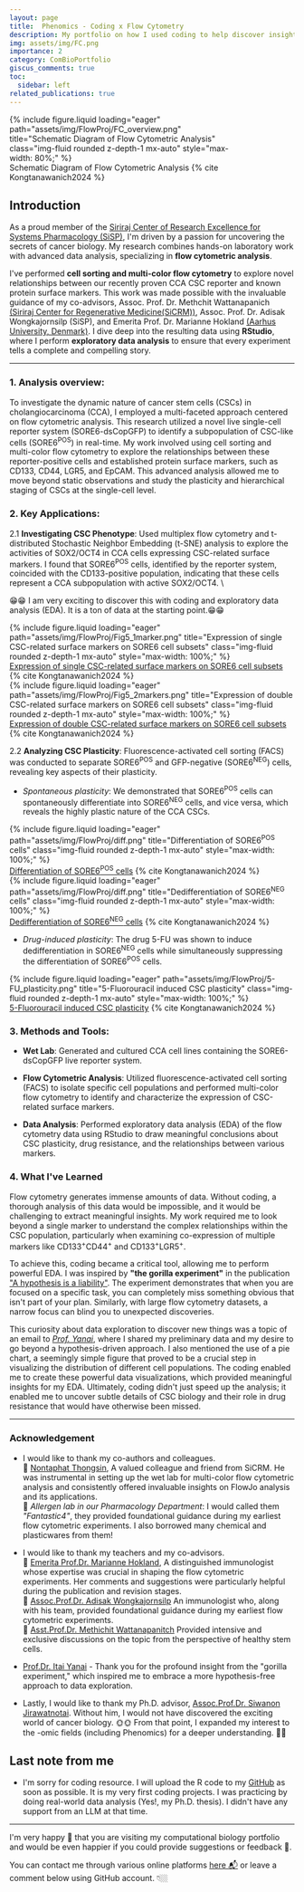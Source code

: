 ```yaml
---
layout: page
title:  Phenomics - Coding x Flow Cytometry
description: My portfolio on how I used coding to help discover insight from flow cytometric result.
img: assets/img/FC.png
importance: 2
category: ComBioPortfolio
giscus_comments: true
toc:
  sidebar: left
related_publications: true
---
```

<div class="row justify-content-center">
  <div class="col-sm mt-3 mt-md-0 content-center" style="max-width: 80%;">
    {% include figure.liquid loading="eager" path="assets/img/FlowProj/FC_overview.png" title="Schematic Diagram of Flow Cytometric Analysis" class="img-fluid rounded z-depth-1 mx-auto" style="max-width: 80%;" %}
  </div>
</div>
<div class="caption text-center">
    <a>Schematic Diagram of Flow Cytometric Analysis</a> {% cite Kongtanawanich2024 %}
</div>

## Introduction
As a proud member of the [Siriraj Center of Research Excellence for Systems Pharmacology (SiSP)](https://www.sisyspharm.org/), I'm driven by a passion for uncovering the secrets of cancer biology. My research combines hands-on laboratory work with advanced data analysis, specializing in **flow cytometric analysis**.

I've performed **cell sorting and multi-color flow cytometry** to explore novel relationships between our recently proven CCA CSC reporter and known protein surface markers. This work was made possible with the invaluable guidance of my co-advisors, Assoc. Prof. Dr. Methchit Wattanapanich [(Siriraj Center for Regenerative Medicine(SiCRM))](https://www.researchgate.net/lab/Siriraj-Center-for-Regenerative-Medicine-SiCRM-Methichit-Wattanapanitch), Assoc. Prof. Dr. Adisak Wongkajornsilp (SiSP), and Emerita Prof. Dr. Marianne Hokland [(Aarhus University, Denmark)](https://international.au.dk/). I dive deep into the resulting data using **RStudio**, where I perform **exploratory data analysis** to ensure that every experiment tells a complete and compelling story.

---
### 1. Analysis overview:

To investigate the dynamic nature of cancer stem cells (CSCs) in cholangiocarcinoma (CCA), I employed a multi-faceted approach centered on flow cytometric analysis. This research utilized a novel live single-cell reporter system (SORE6-dsCopGFP) to identify a subpopulation of CSC-like cells (SORE6<sup>POS</sup>) in real-time. My work involved using cell sorting and multi-color flow cytometry to explore the relationships between these reporter-positive cells and established protein surface markers, such as CD133, CD44, LGR5, and EpCAM. This advanced analysis allowed me to move beyond static observations and study the plasticity and hierarchical staging of CSCs at the single-cell level.

### 2. Key Applications:

2.1 **Investigating CSC Phenotype**: Used multiplex flow cytometry and t-distributed Stochastic Neighbor Embedding (t-SNE) analysis to explore the activities of SOX2/OCT4 in CCA cells expressing CSC-related surface markers. I found that SORE6<sup>POS</sup> cells, identified by the reporter system, coincided with the CD133-positive population, indicating that these cells represent a CCA subpopulation with active SOX2/OCT4. \

😁😁  I am very exciting to discover this with coding and exploratory data analysis (EDA). It is a ton of data at the starting point.😁😁 

<div class="row justify-content-center">
  <div class="col-sm mt-3 mt-md-0 content-center" style="max-width: 100%;">
    {% include figure.liquid loading="eager" path="assets/img/FlowProj/Fig5_1marker.png" title="Expression of single CSC-related surface markers on SORE6 cell subsets" class="img-fluid rounded z-depth-1 mx-auto" style="max-width: 100%;" %}
  </div>
</div>
<div class="caption text-center">
    <a href="https://www.nature.com/articles/s41598-024-73581-8/figures/5" target="_blank">Expression of single CSC-related surface markers on SORE6 cell subsets</a> {% cite Kongtanawanich2024 %}
</div>

<div class="row justify-content-center">
  <div class="col-sm mt-3 mt-md-0 content-center" style="max-width: 100%;">
    {% include figure.liquid loading="eager" path="assets/img/FlowProj/Fig5_2markers.png" title="Expression of double CSC-related surface markers on SORE6 cell subsets" class="img-fluid rounded z-depth-1 mx-auto" style="max-width: 100%;" %}
  </div>
</div>
<div class="caption text-center">
    <a href="https://www.nature.com/articles/s41598-024-73581-8/figures/5" target="_blank">Expression of double CSC-related surface markers on SORE6 cell subsets</a> {% cite Kongtanawanich2024 %}
</div>

2.2 **Analyzing CSC Plasticity**: 
   Fluorescence-activated cell sorting (FACS) was conducted to separate SORE6<sup>POS</sup> and GFP-negative (SORE6<sup>NEG</sup>) cells, revealing key aspects of their plasticity.

- *Spontaneous plasticity*: We demonstrated that SORE6<sup>POS</sup> cells can spontaneously differentiate into SORE6<sup>NEG</sup> cells, and vice versa, which reveals the highly plastic nature of the CCA CSCs.

<div class="row justify-content-center">
  <div class="col-sm mt-3 mt-md-0 content-center" style="max-width: 100%;">
    {% include figure.liquid loading="eager" path="assets/img/FlowProj/diff.png" title="Differentiation of SORE6<sup>POS</sup> cells" class="img-fluid rounded z-depth-1 mx-auto" style="max-width: 100%;" %}
  </div>
</div>
<div class="caption text-center">
    <a href="https://www.nature.com/articles/s41598-024-73581-8/figures/2" target="_blank">Differentiation of SORE6<sup>POS</sup> cells</a> {% cite Kongtanawanich2024 %}
</div>

<div class="row justify-content-center">
  <div class="col-sm mt-3 mt-md-0 content-center" style="max-width: 100%;">
    {% include figure.liquid loading="eager" path="assets/img/FlowProj/diff.png" title="Dedifferentiation of SORE6<sup>NEG</sup> cells" class="img-fluid rounded z-depth-1 mx-auto" style="max-width: 100%;" %}
  </div>
</div>
<div class="caption text-center">
    <a href="https://www.nature.com/articles/s41598-024-73581-8/figures/3" target="_blank">Dedifferentiation of SORE6<sup>NEG</sup> cells</a> {% cite Kongtanawanich2024 %}
</div>

- *Drug-induced plasticity*: The drug 5-FU was shown to induce dedifferentiation in SORE6<sup>NEG</sup> cells while simultaneously suppressing the differentiation of SORE6<sup>POS</sup> cells.
      
<div class="row justify-content-center">
  <div class="col-sm mt-3 mt-md-0 content-center" style="max-width: 100%;">
    {% include figure.liquid loading="eager" path="assets/img/FlowProj/5-FU_plasticity.png" title="5-Fluorouracil induced CSC plasticity" class="img-fluid rounded z-depth-1 mx-auto" style="max-width: 100%;" %}
  </div>
</div>
<div class="caption text-center">
    <a href="https://www.nature.com/articles/s41598-024-73581-8/figures/6" target="_blank">5-Fluorouracil induced CSC plasticity</a> {% cite Kongtanawanich2024 %}
</div>

### 3. Methods and Tools:

- **Wet Lab**: Generated and cultured CCA cell lines containing the SORE6-dsCopGFP live reporter system.

- **Flow Cytometric Analysis**: Utilized fluorescence-activated cell sorting (FACS) to isolate specific cell populations and performed multi-color flow cytometry to identify and characterize the expression of CSC-related surface markers.

- **Data Analysis**: Performed exploratory data analysis (EDA) of the flow cytometry data using RStudio to draw meaningful conclusions about CSC plasticity, drug resistance, and the relationships between various markers.

### 4. What I've Learned

Flow cytometry generates immense amounts of data. Without coding, a thorough analysis of this data would be impossible, and it would be challenging to extract meaningful insights. My work required me to look beyond a single marker to understand the complex relationships within the CSC population, particularly when examining co-expression of multiple markers like CD133<sup>+</sup>CD44<sup>+</sup> and CD133<sup>+</sup>LGR5<sup>+</sup>. 

To achieve this, coding became a critical tool, allowing me to perform powerful EDA. I was inspired by **"the gorilla experiment"** in the publication ["A hypothesis is a liability"](https://pubmed.ncbi.nlm.nih.gov/32883349/). The experiment demonstrates that when you are focused on a specific task, you can completely miss something obvious that isn't part of your plan. Similarly, with large flow cytometry datasets, a narrow focus can blind you to unexpected discoveries.

This curiosity about data exploration to discover new things was a topic of an email to [*Prof. Yanai*](https://yanailab.org/), where I shared my preliminary data and my desire to go beyond a hypothesis-driven approach. I also mentioned the use of a pie chart, a seemingly simple figure that proved to be a crucial step in visualizing the distribution of different cell populations. The coding enabled me to create these powerful data visualizations, which provided meaningful insights for my EDA. Ultimately, coding didn't just speed up the analysis; it enabled me to uncover subtle details of CSC biology and their role in drug resistance that would have otherwise been missed.

---
### Acknowledgement
- I would like to thank my co-authors and colleagues. \
  🏀 [Nontaphat Thongsin](https://scholar.google.com/citations?user=6n9p694AAAAJ&hl=en), A valued colleague and friend from SiCRM. He was instrumental in setting up the wet lab for multi-color flow cytometric analysis and consistently offered invaluable insights on FlowJo analysis and its applications. \
  🏀 *Allergen lab in our Pharmacology Department*: I would called them *"Fantastic4"*, they provided foundational guidance during my earliest flow cytometric experiments. I also borrowed many chemical and plasticwares from them!

- I would like to thank my teachers and my co-advisors. \
  🚀 [Emerita Prof.Dr. Marianne Hokland](https://www.au.dk/en/mhokland@biomed.au.dk), A distinguished immunologist whose expertise was crucial in shaping the flow cytometric experiments. Her comments and suggestions were particularly helpful during the publication and revision stages. \
  🚀 [Assoc.Prof.Dr. Adisak Wongkajornsilp](https://scholar.google.com/citations?user=TzAuezwAAAAJ&hl=en) An immunologist who, along with his team, provided foundational guidance during my earliest flow cytometric experiments. \
  🚀 [Asst.Prof.Dr. Methichit Wattanapanitch](https://scholar.google.com/citations?user=iUbQpfkAAAAJ&hl=en) Provided intensive and exclusive discussions on the topic from the perspective of healthy stem cells.

- [Prof.Dr. Itai Yanai](https://yanailab.org/) - Thank you for the profound insight from the "gorilla experiment," which inspired me to embrace a more hypothesis-free approach to data exploration.
  
- Lastly, I would like to thank my Ph.D. advisor, [Assoc.Prof.Dr. Siwanon Jirawatnotai](https://scholar.google.ca/citations?user=5nSlAnIAAAAJ&hl=en). Without him, I would not have discovered the exciting world of cancer biology. 🌞🌞 From that point, I expanded my interest to the -omic fields (including Phenomics) for a deeper understanding. 🤩🤩

## Last note from me
 - I'm sorry for coding resource. I will upload the R code to my [GitHub](https://github.com/KuchikiNamthip) as soon as possible. It is my very first coding projects. I was practicing by doing real-world data analysis (Yes!, my Ph.D. thesis). I didn't have any support from an LLM at that time.

---
I'm very happy 🥰 that you are visiting my computational biology portfolio and would be even happier if you could provide suggestions or feedback 🤩. 

You can contact me through various online platforms [here 📬](https://kuchikinamthip.github.io/) or leave a comment below using GitHub account. 👇🏼
